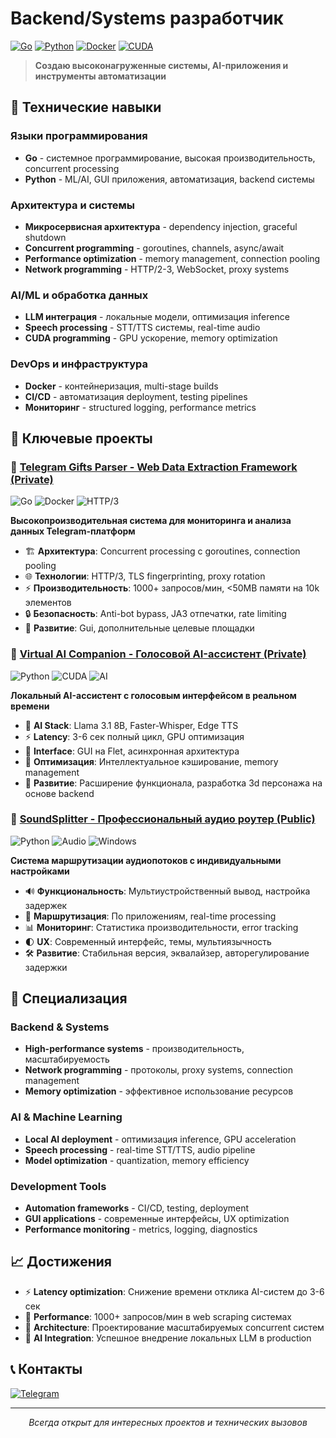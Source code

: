 # Backend/Systems разработчик

[![Go](https://img.shields.io/badge/Go-1.24+-00ADD8?style=for-the-badge&logo=go&logoColor=white)](https://golang.org/)
[![Python](https://img.shields.io/badge/Python-3.10+-3776AB?style=for-the-badge&logo=python&logoColor=white)](https://python.org/)
[![Docker](https://img.shields.io/badge/Docker-2496ED?style=for-the-badge&logo=docker&logoColor=white)](https://docker.com/)
[![CUDA](https://img.shields.io/badge/CUDA-76B900?style=for-the-badge&logo=nvidia&logoColor=white)](https://developer.nvidia.com/cuda-zone)

> **Создаю высоконагруженные системы, AI-приложения и инструменты автоматизации**

## 🚀 Технические навыки

### Языки программирования
- **Go** - системное программирование, высокая производительность, concurrent processing
- **Python** - ML/AI, GUI приложения, автоматизация, backend системы

### Архитектура и системы
- **Микросервисная архитектура** - dependency injection, graceful shutdown
- **Concurrent programming** - goroutines, channels, async/await
- **Performance optimization** - memory management, connection pooling
- **Network programming** - HTTP/2-3, WebSocket, proxy systems

### AI/ML и обработка данных
- **LLM интеграция** - локальные модели, оптимизация inference
- **Speech processing** - STT/TTS системы, real-time audio
- **CUDA programming** - GPU ускорение, memory optimization

### DevOps и инфраструктура
- **Docker** - контейнеризация, multi-stage builds
- **CI/CD** - автоматизация deployment, testing pipelines
- **Мониторинг** - structured logging, performance metrics

## 💼 Ключевые проекты

### 🎁 [Telegram Gifts Parser - Web Data Extraction Framework (Private)](./GiftsParserREADME.md)
![Go](https://img.shields.io/badge/Go-00ADD8?style=flat-square&logo=go&logoColor=white)
![Docker](https://img.shields.io/badge/Docker-2496ED?style=flat-square&logo=docker&logoColor=white)
![HTTP/3](https://img.shields.io/badge/HTTP%2F3-FF6B6B?style=flat-square)

**Высокопроизводительная система для мониторинга и анализа данных Telegram-платформ**

- 🏗️ **Архитектура**: Concurrent processing с goroutines, connection pooling
- 🌐 **Технологии**: HTTP/3, TLS fingerprinting, proxy rotation
- ⚡ **Производительность**: 1000+ запросов/мин, <50MB памяти на 10k элементов
- 🔒 **Безопасность**: Anti-bot bypass, JA3 отпечатки, rate limiting
- 🔄 **Развитие**: Gui, дополнительные целевые площадки

### 🎤 [Virtual AI Companion - Голосовой AI-ассистент (Private)](./Virtual_AssistantREADME.md)
![Python](https://img.shields.io/badge/Python-3776AB?style=flat-square&logo=python&logoColor=white)
![CUDA](https://img.shields.io/badge/CUDA-76B900?style=flat-square&logo=nvidia&logoColor=white)
![AI](https://img.shields.io/badge/AI-FF6B6B?style=flat-square)

**Локальный AI-ассистент с голосовым интерфейсом в реальном времени**

- 🧠 **AI Stack**: Llama 3.1 8B, Faster-Whisper, Edge TTS
- ⚡ **Latency**: 3-6 сек полный цикл, GPU оптимизация
- 🎨 **Interface**: GUI на Flet, асинхронная архитектура  
- 💾 **Оптимизация**: Интеллектуальное кэширование, memory management
- 🚀 **Развитие**: Расширение функционала, разработка 3d персонажа на основе backend

### 🎵 [SoundSplitter - Профессиональный аудио роутер (Public)](https://github.com/GWSAnyone/SoundSplitter)
![Python](https://img.shields.io/badge/Python-3776AB?style=flat-square&logo=python&logoColor=white)
![Audio](https://img.shields.io/badge/Audio-FF9500?style=flat-square)
![Windows](https://img.shields.io/badge/Windows-0078d4?style=flat-square&logo=windows&logoColor=white)

**Система маршрутизации аудиопотоков с индивидуальными настройками**

- 🔊 **Функциональность**: Мультиустройственный вывод, настройка задержек
- 🎯 **Маршрутизация**: По приложениям, real-time processing
- 📊 **Мониторинг**: Статистика производительности, error tracking
- 🌓 **UX**: Современный интерфейс, темы, мультиязычность
- 🛠️ **Развитие**: Стабильная версия, эквалайзер, авторегулирование задержки

## 🎯 Специализация

### Backend & Systems
- **High-performance systems** - производительность, масштабируемость
- **Network programming** - протоколы, proxy systems, connection management
- **Memory optimization** - эффективное использование ресурсов

### AI & Machine Learning
- **Local AI deployment** - оптимизация inference, GPU acceleration
- **Speech processing** - real-time STT/TTS, audio pipeline
- **Model optimization** - quantization, memory efficiency

### Development Tools
- **Automation frameworks** - CI/CD, testing, deployment
- **GUI applications** - современные интерфейсы, UX optimization
- **Performance monitoring** - metrics, logging, diagnostics

## 📈 Достижения

- ⚡ **Latency optimization**: Снижение времени отклика AI-систем до 3-6 сек
- 🚀 **Performance**: 1000+ запросов/мин в web scraping системах
- 🔧 **Architecture**: Проектирование масштабируемых concurrent систем
- 🤖 **AI Integration**: Успешное внедрение локальных LLM в production

## 📞 Контакты

[![Telegram](https://img.shields.io/badge/Telegram-2CA5E0?style=for-the-badge&logo=telegram&logoColor=white)](https://t.me/anyone_lust)

---

<div align="center">
  <i>Всегда открыт для интересных проектов и технических вызовов</i>
</div>
